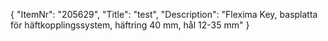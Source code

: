 {
  "ItemNr": "205629",
  "Title": "test",
  "Description": "Flexima Key, basplatta för häftkopplingssystem, häftring 40 mm, hål 12-35 mm"
}